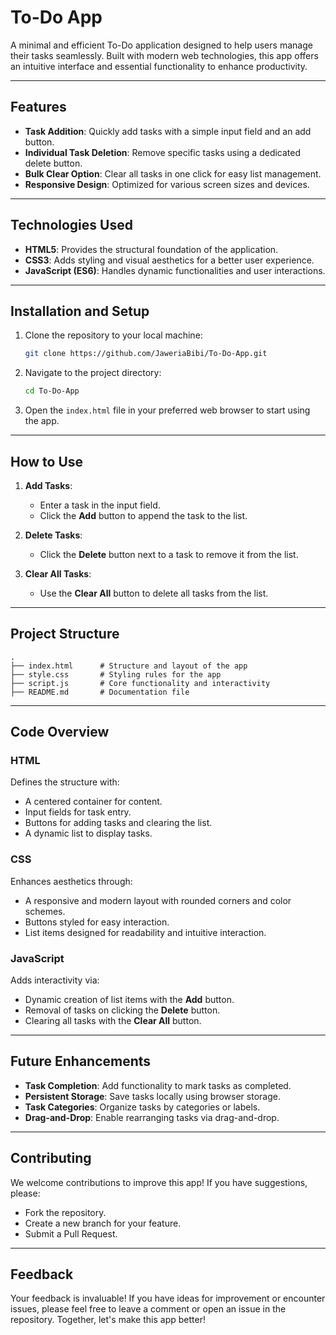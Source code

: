 # To-Do App

A minimal and efficient To-Do application designed to help users manage their tasks seamlessly. Built with modern web technologies, this app offers an intuitive interface and essential functionality to enhance productivity.

---

## Features

- **Task Addition**: Quickly add tasks with a simple input field and an add button.
- **Individual Task Deletion**: Remove specific tasks using a dedicated delete button.
- **Bulk Clear Option**: Clear all tasks in one click for easy list management.
- **Responsive Design**: Optimized for various screen sizes and devices.

---

## Technologies Used

- **HTML5**: Provides the structural foundation of the application.
- **CSS3**: Adds styling and visual aesthetics for a better user experience.
- **JavaScript (ES6)**: Handles dynamic functionalities and user interactions.

---

## Installation and Setup

1. Clone the repository to your local machine:
   ```bash
   git clone https://github.com/JaweriaBibi/To-Do-App.git
   ```

2. Navigate to the project directory:
   ```bash
   cd To-Do-App
   ```

3. Open the `index.html` file in your preferred web browser to start using the app.

---

## How to Use

1. **Add Tasks**:
   - Enter a task in the input field.
   - Click the **Add** button to append the task to the list.

2. **Delete Tasks**:
   - Click the **Delete** button next to a task to remove it from the list.

3. **Clear All Tasks**:
   - Use the **Clear All** button to delete all tasks from the list.

---

## Project Structure

```
.
├── index.html      # Structure and layout of the app
├── style.css       # Styling rules for the app
├── script.js       # Core functionality and interactivity
├── README.md       # Documentation file
```

---

## Code Overview

### HTML

Defines the structure with:
- A centered container for content.
- Input fields for task entry.
- Buttons for adding tasks and clearing the list.
- A dynamic list to display tasks.

### CSS

Enhances aesthetics through:
- A responsive and modern layout with rounded corners and color schemes.
- Buttons styled for easy interaction.
- List items designed for readability and intuitive interaction.

### JavaScript

Adds interactivity via:
- Dynamic creation of list items with the **Add** button.
- Removal of tasks on clicking the **Delete** button.
- Clearing all tasks with the **Clear All** button.

---

## Future Enhancements

- **Task Completion**: Add functionality to mark tasks as completed.
- **Persistent Storage**: Save tasks locally using browser storage.
- **Task Categories**: Organize tasks by categories or labels.
- **Drag-and-Drop**: Enable rearranging tasks via drag-and-drop.

---

## Contributing

We welcome contributions to improve this app! If you have suggestions, please:
- Fork the repository.
- Create a new branch for your feature.
- Submit a Pull Request.

---

## Feedback

Your feedback is invaluable! If you have ideas for improvement or encounter issues, please feel free to leave a comment or open an issue in the repository. Together, let's make this app better!

